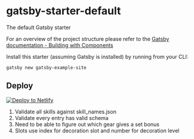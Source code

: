 # gatsby-starter-default

The default Gatsby starter

For an overview of the project structure please refer to the [Gatsby documentation - Building with Components](https://www.gatsbyjs.org/docs/building-with-components/)

Install this starter (assuming Gatsby is installed) by running from your CLI:

```
gatsby new gatsby-example-site
```

## Deploy

[![Deploy to Netlify](https://www.netlify.com/img/deploy/button.svg)](https://app.netlify.com/start/deploy?repository=https://github.com/gatsbyjs/gatsby-starter-default)

1. Validate all skills against skill_names.json
2. Validate every entry has valid schema
3. Need to be able to figure out which gear gives a set bonus
4. Slots use index for decoration slot and number for decoration level
